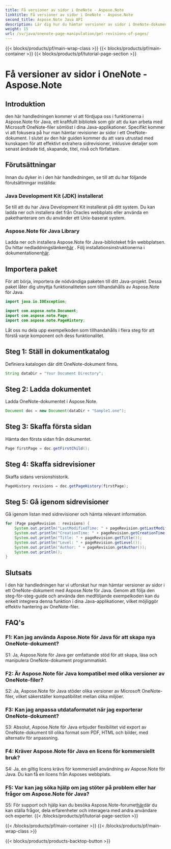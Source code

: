 ```yaml
---
title: Få versioner av sidor i OneNote - Aspose.Note
linktitle: Få versioner av sidor i OneNote - Aspose.Note
second_title: Aspose.Note Java API
description: Lär dig hur du hämtar versioner av sidor i OneNote-dokument med Aspose.Note Java. Integrera detta i dina Java-appar för effektiv dokumenthantering.
weight: 15
url: /sv/java/onenote-page-manipulation/get-revisions-of-pages/
---
```


{{< blocks/products/pf/main-wrap-class >}}
{{< blocks/products/pf/main-container >}}
{{< blocks/products/pf/tutorial-page-section >}}

# Få versioner av sidor i OneNote - Aspose.Note

## Introduktion

den här handledningen kommer vi att fördjupa oss i funktionerna i Aspose.Note för Java, ett kraftfullt bibliotek som gör att du kan arbeta med Microsoft OneNote-filer sömlöst i dina Java-applikationer. Specifikt kommer vi att fokusera på hur man hämtar revisioner av sidor i ett OneNote-dokument. I slutet av den här guiden kommer du att vara utrustad med kunskapen för att effektivt extrahera sidrevisioner, inklusive detaljer som senast ändrade tid, skapande, titel, nivå och författare.

## Förutsättningar

Innan du dyker in i den här handledningen, se till att du har följande förutsättningar inställda:

### Java Development Kit (JDK) installerat

Se till att du har Java Development Kit installerat på ditt system. Du kan ladda ner och installera det från Oracles webbplats eller använda en pakethanterare om du använder ett Unix-baserat system.

### Aspose.Note för Java Library

 Ladda ner och installera Aspose.Note för Java-biblioteket från webbplatsen. Du hittar nedladdningslänken[här](https://releases.aspose.com/note/java/) . Följ installationsinstruktionerna i dokumentationen[här](https://reference.aspose.com/note/java/).

## Importera paket

För att börja, importera de nödvändiga paketen till ditt Java-projekt. Dessa paket låter dig utnyttja funktionaliteten som tillhandahålls av Aspose.Note för Java.

```java
import java.io.IOException;

import com.aspose.note.Document;
import com.aspose.note.Page;
import com.aspose.note.PageHistory;
```

Låt oss nu dela upp exempelkoden som tillhandahålls i flera steg för att förstå varje komponent och dess funktionalitet.

## Steg 1: Ställ in dokumentkatalog

Definiera katalogen där ditt OneNote-dokument finns.

```java
String dataDir = "Your Document Directory";
```

## Steg 2: Ladda dokumentet

Ladda OneNote-dokumentet i Aspose.Note.

```java
Document doc = new Document(dataDir + "Sample1.one");
```

## Steg 3: Skaffa första sidan

Hämta den första sidan från dokumentet.

```java
Page firstPage = doc.getFirstChild();
```

## Steg 4: Skaffa sidrevisioner

Skaffa sidans versionshistorik.

```java
PageHistory revisions = doc.getPageHistory(firstPage);
```

## Steg 5: Gå igenom sidrevisioner

Gå igenom listan med sidrevisioner och hämta relevant information.

```java
for (Page pageRevision : revisions) {
    System.out.println("LastModifiedTime: " + pageRevision.getLastModifiedTime());
    System.out.println("CreationTime: " + pageRevision.getCreationTime());
    System.out.println("Title: " + pageRevision.getTitle());
    System.out.println("Level: " + pageRevision.getLevel());
    System.out.println("Author: " + pageRevision.getAuthor());
    System.out.println();
}
```

## Slutsats

I den här handledningen har vi utforskat hur man hämtar versioner av sidor i ett OneNote-dokument med Aspose.Note för Java. Genom att följa den steg-för-steg-guide och använda den medföljande exempelkoden kan du enkelt integrera denna funktion i dina Java-applikationer, vilket möjliggör effektiv hantering av OneNote-filer.

## FAQ's

### F1: Kan jag använda Aspose.Note för Java för att skapa nya OneNote-dokument?

S1: Ja, Aspose.Note för Java ger omfattande stöd för att skapa, läsa och manipulera OneNote-dokument programmatiskt.

### F2: Är Aspose.Note för Java kompatibel med olika versioner av OneNote-filer?

S2: Ja, Aspose.Note för Java stöder olika versioner av Microsoft OneNote-filer, vilket säkerställer kompatibilitet mellan olika miljöer.

### F3: Kan jag anpassa utdataformatet när jag exporterar OneNote-dokument?

S3: Absolut, Aspose.Note för Java erbjuder flexibilitet vid export av OneNote-dokument till olika format som PDF, HTML och bilder, med alternativ för anpassning.

### F4: Kräver Aspose.Note för Java en licens för kommersiellt bruk?

S4: Ja, en giltig licens krävs för kommersiell användning av Aspose.Note för Java. Du kan få en licens från Asposes webbplats.

### F5: Var kan jag söka hjälp om jag stöter på problem eller har frågor om Aspose.Note för Java?

 S5: För support och hjälp kan du besöka Aspose.Note-forumet[här](https://forum.aspose.com/c/note/28)där du kan ställa frågor, dela erfarenheter och interagera med andra användare och experter.
{{< /blocks/products/pf/tutorial-page-section >}}

{{< /blocks/products/pf/main-container >}}
{{< /blocks/products/pf/main-wrap-class >}}

{{< blocks/products/products-backtop-button >}}
